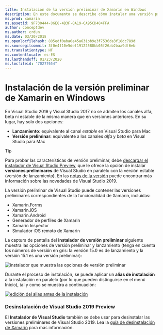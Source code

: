 ```yaml
---
title: Instalación de la versión preliminar de Xamarin en Windows
description: En este documento se describe cómo instalar una versión preliminar de Xamarin en Visual Studio 2019 mediante el canal de versión preliminar.
ms.prod: xamarin
ms.assetid: 9F730444-06E8-4B3F-8A19-CA95CD484FFA
author: conceptdev
ms.author: crdun
ms.date: 03/20/2018
ms.openlocfilehash: 805edf0aba0e45a631bb9e3f7536da3f18dc789d
ms.sourcegitcommit: 3f0e4f10e5def19122588bb05f26ab2baa9df6eb
ms.translationtype: HT
ms.contentlocale: es-ES
ms.lasthandoff: 01/23/2020
ms.locfileid: "70277654"
---
```

# <a name="installing-xamarin-preview-on-windows"></a>Instalación de la versión preliminar de Xamarin en Windows

En Visual Studio 2019 y Visual Studio 2017 no se admiten los canales alfa, beta ni estable de la misma manera que en versiones anteriores. En su lugar, hay solo dos opciones:

- **Lanzamiento**: equivalente al canal _estable_ en Visual Studio para Mac
- **Versión preliminar**: equivalente a los canales _alfa_ y _beta_ en Visual Studio para Mac

> [!TIP]
> Para probar las características de versión preliminar, debe [descargar el instalador de Visual Studio Preview](https://visualstudio.microsoft.com/vs/preview/), que le ofrece la opción de instalar **versiones preliminares** de Visual Studio en paralelo con la versión estable (versión de lanzamiento). En las [notas de la versión](https://docs.microsoft.com/visualstudio/releases/2019/release-notes) puede encontrar más información sobre las novedades de Visual Studio 2019.

La versión preliminar de Visual Studio puede contener las versiones preliminares correspondientes de la funcionalidad de Xamarin, incluidas:

- Xamarin.Forms
- Xamarin.iOS
- Xamarin.Android
- Generador de perfiles de Xamarin
- Xamarin Inspector
- Simulador iOS remoto de Xamarin

La captura de pantalla del **instalador de versión preliminar** siguiente muestra las opciones de versión preliminar y lanzamiento (tenga en cuenta los números de versión en gris: la versión 15.0 es de lanzamiento y la versión 15.1 es una versión preliminar):

![instalador que muestra las opciones de versión preliminar](windows-images/vs2017-installer.jpg)

Durante el proceso de instalación, se puede aplicar un **alias de instalación** a la instalación en paralelo (por lo que pueden distinguirse en el menú Inicio), tal y como se muestra a continuación:

[![edición del alias antes de la instalación](windows-images/vs2017-nickname-sml.png "edición del alias antes de la instalación")](windows-images/vs2017-nickname.png#lightbox)

### <a name="uninstalling-visual-studio-2019-preview"></a>Desinstalación de Visual Studio 2019 Preview

El **Instalador de Visual Studio** también se debe usar para desinstalar las versiones preliminares de Visual Studio 2019. Lea la [guía de desinstalación de Xamarin](uninstalling-xamarin.md#uninstallvs2017) para más información.

